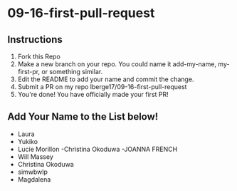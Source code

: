 # 09-16-first-pull-request

## Instructions
1. Fork this Repo
2. Make a new branch on your repo. You could name it add-my-name, my-first-pr, or something similar.
3. Edit the README to add your name and commit the change.
4. Submit a PR on my repo lberge17/09-16-first-pull-request
5. You're done! You have officially made your first PR!

## Add Your Name to the List below!
- Laura
- Yukiko
- Lucie Morillon
-Christina Okoduwa
-JOANNA FRENCH
- Will Massey
- Christina Okoduwa
- simwbwlp
- Magdalena